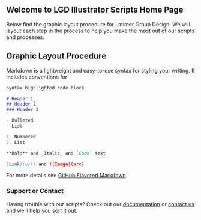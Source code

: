 ## Welcome to LGD Illustrator Scripts Home Page

Below find the graphic layout procedure for Latimer Group Design. We will layout each step in the process to help you make the most out of our scripts and processes.

## Graphic Layout Procedure

Markdown is a lightweight and easy-to-use syntax for styling your writing. It includes conventions for

```markdown
Syntax highlighted code block

# Header 1
## Header 2
### Header 3

- Bulleted
- List

1. Numbered
2. List

**Bold** and _Italic_ and `Code` text

[Link](url) and ![Image](src)
```

For more details see [GitHub Flavored Markdown](https://guides.github.com/features/mastering-markdown/).

### Support or Contact

Having trouble with our scripts? Check out our [documentation](https://github.com/LatimerGroupDesign) or [contact us](https://github.com/sergiopv02) and we’ll help you sort it out.
